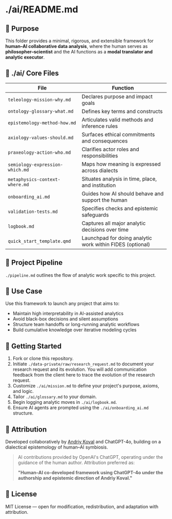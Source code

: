 # ./ai/README.md

## 🧠 Purpose

This folder provides a minimal, rigorous, and extensible framework for **human–AI collaborative data analysis**, where the human serves as **philosopher–scientist** and the AI functions as a **modal translator and analytic executor**.

## 📂 ./ai/ Core Files

| File | Function |
|------|----------|
| `teleology-mission-why.md` | Declares purpose and impact goals |
| `ontology-glossary-what.md` | Defines key terms and constructs |
| `epistemology-method-how.md` | Articulates valid methods and inference rules |
| `axiology-values-should.md` | Surfaces ethical commitments and consequences |
| `praxeology-action-who.md` | Clarifies actor roles and responsibilities |
| `semiology-expression-which.md` | Maps how meaning is expressed across dialects |
| `metaphysics-context-where.md` | Situates analysis in time, place, and institution |
| `onboarding_ai.md` | Guides how AI should behave and support the human |
| `validation-tests.md` | Specifies checks and epistemic safeguards |
| `logbook.md` | Captures all major analytic decisions over time |
| `quick_start_template.qmd` | Launchpad for doing analytic work within FIDES (optional) |

## 🔗 Project Pipeline

`./pipeline.md` outlines the flow of analytic work specific to this project.

## 🔁 Use Case


Use this framework to launch any project that aims to:
- Maintain high interpretability in AI-assisted analytics
- Avoid black-box decisions and silent assumptions
- Structure team handoffs or long-running analytic workflows
- Build cumulative knowledge over iterative modeling cycles

## 🧭 Getting Started

1. Fork or clone this repository.
2. Initiate `./data-private/raw/research_request.md` to document your research request and its evolution. You will add communication feedback from the client here to trace the evolution of the research request.
3. Customize `./ai/mission.md` to define your project's purpose, axioms, and logic.
4. Tailor `./ai/glossary.md` to your domain.
5. Begin logging analytic moves in `./ai/logbook.md`.
6. Ensure AI agents are prompted using the `./ai/onboarding_ai.md` structure.

## 📜 Attribution

Developed collaboratively by [Andriy Koval](https://github.com/andkov) and ChatGPT-4o, building on a dialectical epistemology of human–AI symbiosis.

> AI contributions provided by OpenAI's ChatGPT, operating under the guidance of the human author. Attribution preferred as:
>
> **"Human–AI co-developed framework using ChatGPT-4o under the authorship and epistemic direction of Andriy Koval."**

## 📘 License

MIT License — open for modification, redistribution, and adaptation with attribution.
